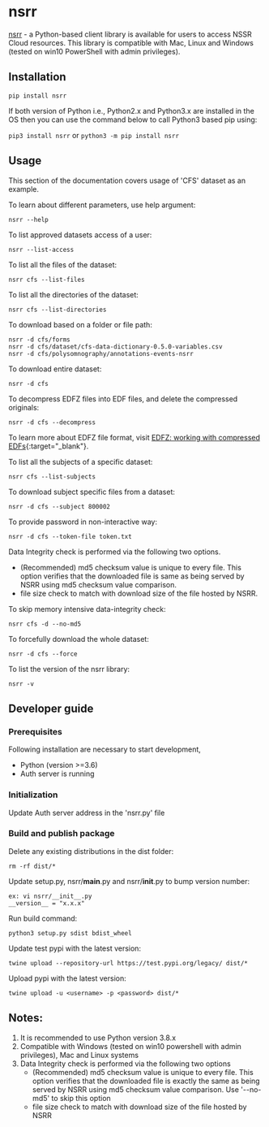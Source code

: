 # nsrr

[nsrr](https://pypi.org/project/nsrr) - a Python-based client library is available for users to access NSSR Cloud resources. This library is compatible with Mac, Linux and Windows (tested on win10 PowerShell with admin privileges).

## Installation

```
pip install nsrr
```

If both version of Python i.e., Python2.x and Python3.x are installed in the OS then you can use the command below to call Python3 based pip using:

`pip3 install nsrr` or `python3 -m pip install nsrr`

## Usage

This section of the documentation covers usage of 'CFS' dataset as an example.


To learn about different parameters, use help argument:

```
nsrr --help
```

To list approved datasets access of a user:

```
nsrr --list-access
```

To list all the files of the dataset:

```
nsrr cfs --list-files
```

To list all the directories of the dataset:

```
nsrr cfs --list-directories
```

To download based on a folder or file path:

```
nsrr -d cfs/forms
nsrr -d cfs/dataset/cfs-data-dictionary-0.5.0-variables.csv
nsrr -d cfs/polysomnography/annotations-events-nsrr
```

To download entire dataset:

```
nsrr -d cfs
```

To decompress EDFZ files into EDF files, and delete the compressed originals:

```
nsrr -d cfs --decompress
```
To learn more about EDFZ file format, visit [EDFZ: working with compressed EDFs](https://zzz.bwh.harvard.edu/luna/vignettes/edfz/){:target="_blank"}.

To list all the subjects of a specific dataset:

```
nsrr cfs --list-subjects
```

To download subject specific files from a dataset:

```
nsrr -d cfs --subject 800002
```

To provide password in non-interactive way:

```
nsrr -d cfs --token-file token.txt
```

Data Integrity check is performed via the following two options.
- (Recommended) md5 checksum value is unique to every file. This option verifies that the downloaded file is same as being served by NSRR using md5 checksum value comparison. 
- file size check to match with download size of the file hosted by NSRR.

To skip memory intensive data-integrity check:

```
nsrr cfs -d --no-md5
```

To forcefully download the whole dataset:

```
nsrr -d cfs --force
```

To list the version of the nsrr library:

```
nsrr -v
```


## Developer guide

### Prerequisites
Following installation are necessary to start development,
- Python (version >=3.6)
- Auth server is running

### Initialization

Update Auth server address in the 'nsrr.py' file

### Build and publish package

Delete any existing distributions in the dist folder:

```
rm -rf dist/*
```

Update setup.py, nsrr/__main__.py and nsrr/__init__.py to bump version number:

```
ex: vi nsrr/__init__.py
__version__ = "x.x.x"
```

Run build command:

```
python3 setup.py sdist bdist_wheel
```

Update test pypi with the latest version:

```
twine upload --repository-url https://test.pypi.org/legacy/ dist/*
```

Upload pypi with the latest version:

```
twine upload -u <username> -p <password> dist/*
```



## Notes: 
1. It is recommended to use Python version 3.8.x
2. Compatible with Windows (tested on win10 powershell with admin privileges), Mac and Linux systems
3. Data Integrity check is performed via the following two options
    - (Recommended) md5 checksum value is unique to every file. This option verifies that the downloaded file is exactly the same as being served by NSRR using md5 checksum value comparison. Use '--no-md5' to skip this option
    - file size check to match with download size of the file hosted by NSRR 
